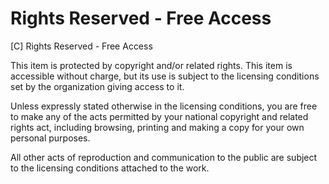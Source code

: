 # Rights Reserved - Free Access

[C] Rights Reserved - Free Access

This item is protected by copyright and/or related rights. This item is accessible without charge, but its use is subject to the licensing conditions set by the organization giving access to it.

Unless expressly stated otherwise in the licensing conditions, you are free to make any of the acts permitted by your national copyright and related rights act, including browsing, printing and making a copy for your own personal purposes.

All other acts of reproduction and communication to the public are subject to the licensing conditions attached to the work.